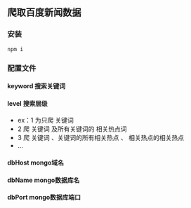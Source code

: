 ## 爬取百度新闻数据
### 安装
```
npm i 
```
### 配置文件
#### keyword 搜索关键词
#### level 搜索层级 
- ex：1 为只爬 关键词
- 2 爬 关键词 及所有关键词的 相关热点词
- 3 爬 关键词 、关键词的所有相关热点 、 相关热点的相关热点
- ...
#### dbHost mongo域名
#### dbName mongo数据库名
#### dbPort mongo数据库端口